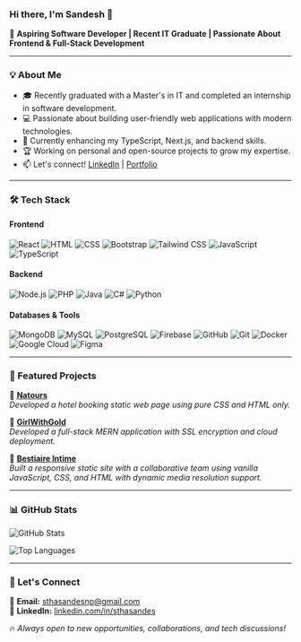 ### Hi there, I'm Sandesh 👋

🚀 **Aspiring Software Developer | Recent IT Graduate | Passionate About Frontend & Full-Stack Development**

---

### 💡 About Me

- 🎓 Recently graduated with a Master's in IT and completed an internship in software development.
- 💻 Passionate about building user-friendly web applications with modern technologies.
- 🌱 Currently enhancing my TypeScript, Next.js, and backend skills.
- 🏆 Working on personal and open-source projects to grow my expertise.
- 📫 Let's connect! [LinkedIn](www.linkedin.com/in/sthasandes) | [Portfolio](https://github.com/sandesnp)

---

### 🛠️ Tech Stack

#### **Frontend**
![React](https://img.shields.io/badge/-React-61DAFB?style=flat&logo=react&logoColor=white)
![HTML](https://img.shields.io/badge/-HTML-E34F26?style=flat&logo=html5&logoColor=white)
![CSS](https://img.shields.io/badge/-CSS-1572B6?style=flat&logo=css3&logoColor=white)
![Bootstrap](https://img.shields.io/badge/-Bootstrap-7952B3?style=flat&logo=bootstrap&logoColor=white)
![Tailwind CSS](https://img.shields.io/badge/-TailwindCSS-38B2AC?style=flat&logo=tailwind-css&logoColor=white)
![JavaScript](https://img.shields.io/badge/-JavaScript-F7DF1E?style=flat&logo=javascript&logoColor=black)
![TypeScript](https://img.shields.io/badge/-TypeScript-007ACC?style=flat&logo=typescript&logoColor=white)

#### **Backend**
![Node.js](https://img.shields.io/badge/-Node.js-339933?style=flat&logo=node.js&logoColor=white)
![PHP](https://img.shields.io/badge/-PHP-777BB4?style=flat&logo=php&logoColor=white)
![Java](https://img.shields.io/badge/-Java-007396?style=flat&logo=java&logoColor=white)
![C#](https://img.shields.io/badge/-C%23-239120?style=flat&logo=c-sharp&logoColor=white)
![Python](https://img.shields.io/badge/-Python-3776AB?style=flat&logo=python&logoColor=white)

#### **Databases & Tools**
![MongoDB](https://img.shields.io/badge/-MongoDB-47A248?style=flat&logo=mongodb&logoColor=white)
![MySQL](https://img.shields.io/badge/-MySQL-4479A1?style=flat&logo=mysql&logoColor=white)
![PostgreSQL](https://img.shields.io/badge/-PostgreSQL-336791?style=flat&logo=postgresql&logoColor=white)
![Firebase](https://img.shields.io/badge/-Firebase-FFCA28?style=flat&logo=firebase&logoColor=black)
![GitHub](https://img.shields.io/badge/-GitHub-181717?style=flat&logo=github&logoColor=white)
![Git](https://img.shields.io/badge/-Git-F05032?style=flat&logo=git&logoColor=white)
![Docker](https://img.shields.io/badge/-Docker-2496ED?style=flat&logo=docker&logoColor=white)
![Google Cloud](https://img.shields.io/badge/-Google%20Cloud-4285F4?style=flat&logo=google-cloud&logoColor=white)
![Figma](https://img.shields.io/badge/-Figma-F24E1E?style=flat&logo=figma&logoColor=white)

---

### 📌 Featured Projects

🚀 **[Natours](https://github.com/sandesnp/Natours-scss.git)**  
*Developed a hotel booking static web page using pure CSS and HTML only.*

🚀 **[GirlWithGold](https://github.com/sandesnp/girlwithgold)**  
*Developed a full-stack MERN application with SSL encryption and cloud deployment.*

🚀 **[Bestiaire Intime](https://github.com/sandesnp/girlwithgold)**  
*Built a responsive static site with a collaborative team using vanilla JavaScript, CSS, and HTML with dynamic 
media resolution support.*

---

### 📊 GitHub Stats

![GitHub Stats](https://github-readme-stats.vercel.app/api?username=sandesnp&show_icons=true&theme=radical)

![Top Languages](https://github-readme-stats.vercel.app/api/top-langs/?username=sandesnp&layout=compact&theme=radical)

---

### 🤝 Let's Connect

📩 **Email:** sthasandesnp@gmail.com  
🔗 **LinkedIn:** [linkedin.com/in/sthasandes](www.linkedin.com/in/sthasandes)  

🔥 *Always open to new opportunities, collaborations, and tech discussions!*
